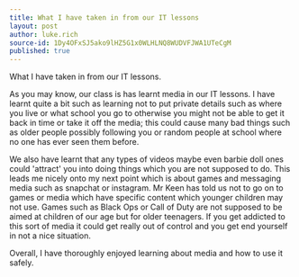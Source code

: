 ```yaml
---
title: What I have taken in from our IT lessons
layout: post
author: luke.rich
source-id: 1Dy4OFxSJ5ako9lHZ5G1x0WLHLNQ8WUDVFJWA1UTeCgM
published: true
---
```

What I have taken in from our IT lessons.

As you may know, our class is has learnt media in our IT lessons. I have learnt quite a bit such as learning not to put private details such as where you live or what school you go to otherwise you might not be able to get it back in time or take it off the media; this could cause many bad things such as older people possibly following you or random people at school where no one has ever seen them before. 

We also have learnt that any types of videos maybe even barbie doll ones could 'attract' you into doing things which you are not supposed to do. This leads me nicely onto my next point which is about games and messaging media such as snapchat or instagram. Mr Keen has told us not to go on to games or media which have specific content which younger children may not use. Games such as Black Ops or Call of Duty are not supposed to be aimed at children of our age but for older teenagers. If you get addicted to this sort of media it could get really out of control and you get end yourself in not a nice situation. 

Overall, I have thoroughly enjoyed learning about media and how to use it safely.

 

